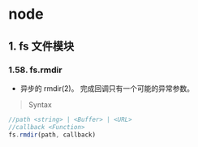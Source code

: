 # node

## 1. fs 文件模块

### 1.58. fs.rmdir

- 异步的 rmdir(2)。 完成回调只有一个可能的异常参数。
  

> Syntax

```js
//path <string> | <Buffer> | <URL>
//callback <Function>
fs.rmdir(path, callback)
```

